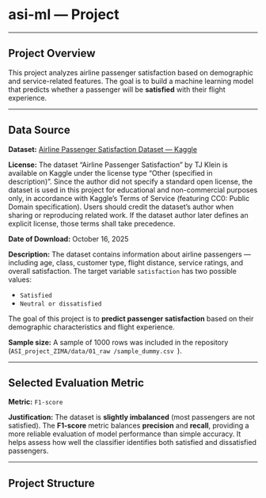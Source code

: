 # asi-ml — Project

---

## Project Overview

This project analyzes airline passenger satisfaction based on demographic and service-related features.
The goal is to build a machine learning model that predicts whether a passenger will be **satisfied** with their flight experience.

---

## Data Source

**Dataset:**
[Airline Passenger Satisfaction Dataset — Kaggle](https://www.kaggle.com/datasets/teejmahal20/airline-passenger-satisfaction)

**License:**
The dataset “Airline Passenger Satisfaction” by TJ Klein is available on Kaggle
 under the license type “Other (specified in description)”.
Since the author did not specify a standard open license, the dataset is used in this project for educational and non-commercial purposes only, in accordance with Kaggle’s Terms of Service (featuring CC0: Public Domain specification).
Users should credit the dataset’s author when sharing or reproducing related work.
If the dataset author later defines an explicit license, those terms shall take precedence.

**Date of Download:** October 16, 2025

**Description:**
The dataset contains information about airline passengers — including age, class, customer type, flight distance, service ratings, and overall satisfaction.
The target variable `satisfaction` has two possible values:
- `Satisfied`
- `Neutral or dissatisfied`

The goal of this project is to **predict passenger satisfaction** based on their demographic characteristics and flight experience.

**Sample size:**
A sample of 1000 rows was included in the repository
(`ASI_project_ZIMA/data/01_raw
/sample_dummy.csv
`).

---

## Selected Evaluation Metric

**Metric:** `F1-score`

**Justification:**
The dataset is **slightly imbalanced** (most passengers are not satisfied).
The **F1-score** metric balances **precision** and **recall**, providing a more reliable evaluation of model performance than simple accuracy.
It helps assess how well the classifier identifies both satisfied and dissatisfied passengers.

---

## Project Structure
